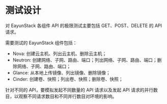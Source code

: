 # 测试设计

对 EayunStack 各组件 API 的极限测试主要包括 GET、POST、DELETE 的 API 请求。

需要测试的 EayunStack 组件包括：

  * Nova: 创建云主机、列出云主机、删除云主机；
  * Neutron: 创建网络、子网、路由、端口；列出网络、子网、路由、端口；删除网络、子网、路由、端口；
  * Glance: 从本地上传镜像、列出镜像、删除镜像；
  * Cinder: 创建卷、快照；列出卷、快照；删除卷、快照；

针对不同的 API，要模拟发起不同数量的 API 请求以及发起 API 请求的并行数目，以观察不同请求数目和不同并行数目对环境的影响。
